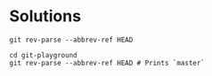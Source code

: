 # Solutions

```shell
git rev-parse --abbrev-ref HEAD
```

```shell
cd git-playground
git rev-parse --abbrev-ref HEAD # Prints `master`
```
